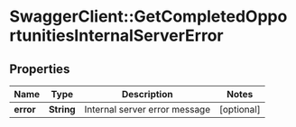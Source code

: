 # SwaggerClient::GetCompletedOpportunitiesInternalServerError

## Properties
Name | Type | Description | Notes
------------ | ------------- | ------------- | -------------
**error** | **String** | Internal server error message | [optional] 


